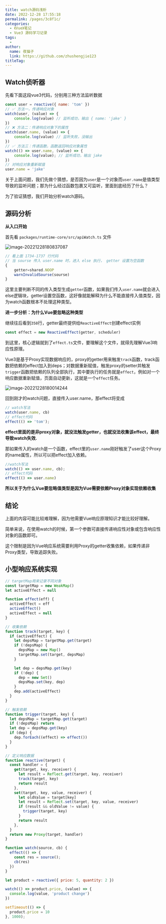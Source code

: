 ```yaml
---
title: watch源码浅析
date: 2022-12-28 17:55:18
permalink: /pages/3c8f1c/
categories:
  - 《Vue》笔记
  - Vue3 源码学习记录
tags:
  - 
author: 
  name: 夜猫子
  link: https://github.com/zhushengjie123
titleTag: 
---
```

## Watch侦听器

先看下面这段vue3代码，分别用三种方法监听数据

```js
const user = reactive({ name: 'tom' })
// ✅ 方法一，传递响应对象
watch(user, (value) => {
    console.log(value) // 监听成功，输出 { name: 'jake' }
})
// ❌ 方法二：传递响应对象下的属性
watch(user.name, (value) => {
    console.log(value) // 监听失败，没输出
})
// ✅ 方法三：传递函数，函数返回响应对象属性
watch(() => user.name, (value) => {
    console.log(value); // 监听成功，输出 jake
})
// 对响应对象重新赋值
user.name = 'jake'
```

<!-- more -->

关于上面问题，我们先做个猜想，是否因为`user`是一个对象而`user.name`是值类型导致的监听问题；那为什么经过函数包裹又可监听，里面到底经历了什么？

为了验证猜想，我们开始分析watch源码。

## 源码分析

**从入口开始**

首先看 `packages/runtime-core/src/apiWatch.ts` 文件

![image-20221228180837087](https://s2.loli.net/2022/12/28/NZK7tOS9GJyYQH4.png)

```js
// 看上面 1734-1737 行代码
// 当 sourse 传入 user.name 时，进入 else 执行， getter 设置为空函数
{
    getter=shared.NOOP
    warnInvalidSourse(sourse)
}
```

这里主要判断不同的传入类型生成`getter`函数，如果我们传入`user.name`就会进入else逻辑块，getter设置空函数，这好像就能解释为什么不能直接传入值类型，因为watch函数根本不处理这种类型。

**进一步分析：为什么Vue要忽略这种类型**

继续往后看到`358`行，getter最终提供给`ReactiveEffect`创建effect实例

```js
const effect = new ReactiveEffect(getter, scheduler)
```

到这里，核心逻辑就到了`effect.ts`文件，要理解这个文件，就得先理解Vue3响应性原理。

Vue3是基于Proxy实现数据响应的，proxy的getter用来触发`track`函数，track函数把依赖的effect加入到deps；对数据重新赋值，触发proxy的setter并触发`trigger`函数把依赖的队列全部执行，其中要执行的任务就是`effect`，例如对一个响应数据重新赋值，页面自动更新，这就是一个`effect`任务。



![image-20221228180014244](https://s2.loli.net/2022/12/28/jdIkwQXax5f14Vt.png)

回到刚才的watch问题，直接传入user.name，那effect将变成

```js
// watch写法
watch(user.name, cb)
// effect代码
effect(() => 'tom');
```

**effect里面的是非proxy对象，就没法触发getter，也就没法收集该effect，最终导致watch失效.**

那如果传入的watch是一个函数，effect里的`user.name`刚好触发了user这个Proxy的name属性，所以可以把effect加入依赖。

```js
//watch写法
watch(() => user.name, cb);
// effect代码
effect(() => user.name)
```

**所以关于为什么Vue要忽略值类型是因为Vue需要依赖Proxy对象实现依赖收集**

## 结论

上面的内容可能比较难理解，因为他需要Vue响应原理知识才能比较好理解。

简单来说，在使用watch的时候，第一个参数可直接传递响应性对象或包含响应性对象的函数即可。

这个限制是因为Vue响应系统需要利用Proxy的getter收集依赖，如果传递非Proxy类型，导致追踪失败。

## 小型响应系统实现

```js
// targetMap用来记录不同对象
const targetMap = new WeakMap()
let activeEffect = null

function effect(eff) {
  activeEffect = eff
  activeEffect()
  activeEffect = null
}

// 收集依赖
function track(target, key) {
  if (activeEffect) {
    let depsMap = targetMap.get(target)
    if (!depsMap) {
      depsMap = new Map()
      targetMap.set(target, depsMap)
    }

    let dep = depsMap.get(key)
    if (!dep) {
      dep = new Set()
      depsMap.set(key, dep)
    }
    dep.add(activeEffect)
  }
}

// 触发依赖
function trigger(target, key) {
  let depsMap = targetMap.get(target)
  if (!depsMap) return
  let dep = depsMap.get(key)
  if (dep) {
    dep.forEach((effect) => effect())
  }
}

// 定义响应数据
function reactive(target) {
  const handler = {
    get(target, key, receiver) {
      let result = Reflect.get(target, key, receiver)
      track(target, key)
      return result
    },
    set(target, key, value, receiver) {
      let oldValue = target[key]
      let result = Reflect.set(target, key, value, receiver)
      if (result && oldValue != value) {
        trigger(target, key)
      }
      return result
    },
  }
  return new Proxy(target, handler)
}

function watch(source, cb) {
  effect(() => {
    const res = source();
    cb(res)
  })
}

let product = reactive({ price: 5, quantity: 2 })

watch(() => product.price, (value) => {
  console.log(value, 'product change')
})

setTimeout(() => {
  product.price = 10
}, 1000);
```


